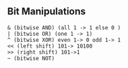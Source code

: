 ## Bit Manipulations
  ````
  & (bitwise AND) (all 1 -> 1 else 0 )
  | (bitwise OR) (one 1 -> 1)
  ^ (bitwise XOR) even 1-> 0 odd 1-> 1
  << (left shift) 101-> 10100
  >> (right shift) 101->1
  ~ (bitwise NOT) 
  ````
















